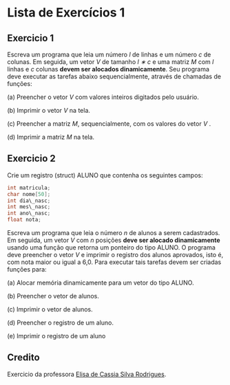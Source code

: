 # Lista de Exercícios 1

## Exercicio 1
Escreva um programa que leia um número *l* de linhas e um número *c* de colunas. Em seguida, um vetor *V* de tamanho *l ∗ c* e uma matriz *M* com *l* linhas e *c* colunas **devem ser alocados dinamicamente**. Seu programa deve executar as tarefas abaixo sequencialmente, através de chamadas de funções:

(a) Preencher o vetor *V* com valores inteiros digitados pelo usuário.

(b) Imprimir o vetor *V* na tela.

(c) Preencher a matriz *M*, sequencialmente, com os valores do vetor *V* .

(d) Imprimir a matriz *M* na tela.

## Exercicio 2
Crie um registro (struct) ALUNO que contenha os seguintes campos:

```C
int matricula; 
char nome[50];
int dia\_nasc;
int mes\_nasc;
int ano\_nasc;
float nota;
```
Escreva um programa que leia o número *n* de alunos a serem cadastrados. Em seguida, um vetor *V* com *n* posições **deve ser alocado dinamicamente** usando uma função que retorna um ponteiro do tipo ALUNO. O programa deve preencher o vetor *V* e imprimir o registro dos alunos aprovados, isto é, com nota maior ou igual a 6,0. Para executar tais tarefas devem ser criadas funções para:

(a) Alocar memória dinamicamente para um vetor do tipo ALUNO.

(b) Preencher o vetor de alunos.

(c) Imprimir o vetor de alunos.

(d) Preencher o registro de um aluno.

(e) Imprimir o registro de um aluno

## Credito
Exercicio da professora [Elisa de Cassia Silva Rodrigues](https://github.com/elisa-rodrigues).